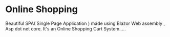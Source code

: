 # Online Shopping
 Beautiful SPA( Single Page Application ) made using Blazor Web assembly , Asp dot net core. It's an Online Shopping Cart System.....

